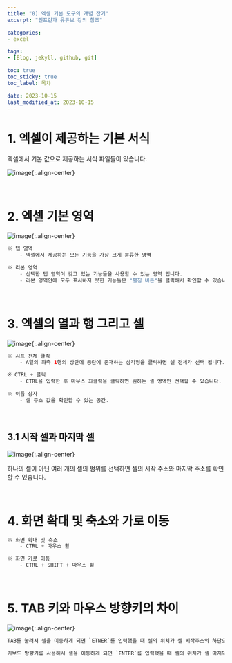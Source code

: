 ```yaml
---
title: "0) 엑셀 기본 도구의 개념 잡기"
excerpt: "인프런과 유튜브 강의 참조"

categories: 
- excel

tags:
- [Blog, jekyll, github, git]

toc: true
toc_sticky: true
toc_label: 목차

date: 2023-10-15
last_modified_at: 2023-10-15
---
```


# 1. 엑셀이 제공하는 기본 서식
엑셀에서 기본 값으로 제공하는 서식 파일들이 있습니다. 

![image](https://github.com/studydong/studydong.github.io/assets/57532060/050d5795-7d37-4645-af96-22e68c5e7a5a){:.align-center}

<br>

# 2. 엑셀 기본 영역

![image](https://github.com/studydong/studydong.github.io/assets/57532060/43a3b7d8-affe-4165-8a03-70f5e9dd3682){:.align-center}

```java
※ 탭 영역
    - 엑셀에서 제공하는 모든 기능을 가장 크게 분류한 영역

※ 리본 영역
    - 선택한 탭 영역이 갖고 있는 기능들을 사용할 수 있는 영역 입니다.
    - 리본 영역안에 모두 표시하지 못한 기능들은 "펼침 버튼"을 클릭해서 확인할 수 있습니다.
```

<br>

# 3. 엑셀의 열과 행 그리고 셀

![image](https://github.com/studydong/studydong.github.io/assets/57532060/db68cf2c-b50a-4273-aa55-019202b26554){:.align-center}

```java
※ 시트 전체 클릭
    - A열의 좌측 1행의 상단에 공란에 존재하는 삼각형을 클릭하면 셀 전체가 선택 됩니다.

※ CTRL + 클릭
    - CTRL을 입력한 후 마우스 좌클릭을 클릭하면 원하는 셀 영역만 선택할 수 있습니다.

※ 이름 상자
    - 셀 주소 값을 확인할 수 있는 공간. 
```

<br>

## 3.1 시작 셀과 마지막 셀

![image](https://github.com/studydong/studydong.github.io/assets/57532060/dca542ce-e970-48b8-8c45-69f42a5114d4){:.align-center}

하나의 셀이 아닌 여러 개의 셀의 범위를 선택하면 셀의 시작 주소와 마지막 주소를 확인할 수 있습니다.

<br>

# 4. 화면 확대 및 축소와 가로 이동

```java
※ 화면 확대 및 축소
    - CTRL + 마우스 휠

※ 화면 가로 이동
    - CTRL + SHIFT + 마우스 휠
```

<br>

# 5. TAB 키와 마우스 방향키의 차이

![image](https://github.com/studydong/studydong.github.io/assets/57532060/5c0c695c-0c71-4bf4-b725-46b6496d9d99){:.align-center}

```java
TAB를 눌러서 셀을 이동하게 되면 `ETNER`를 입력했을 때 셀의 위치가 셀 시작주소의 하단으로 이동합니다.

키보드 방향키를 사용해서 셀을 이동하게 되면 `ENTER`를 입력했을 때 셀의 위치가 셀 마지막 주소의 하단으로 이동합니다.
```
